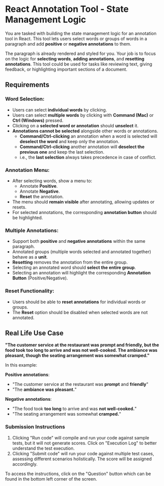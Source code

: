 # React Annotation Tool - State Management Logic

You are tasked with building the state management logic for an annotation tool in React. This tool lets users select words or groups of words in a paragraph and add **positive** or **negative annotations** to them.

The paragraph is already rendered and styled for you. Your job is to focus on the logic for **selecting words**, **adding annotations**, and **resetting annotations**. This tool could be used for tasks like reviewing text, giving feedback, or highlighting important sections of a document.

## Requirements

### Word Selection:

- Users can select **individual words** by clicking.
- Users can select **multiple words** by clicking with **Command (Mac)** or **Ctrl (Windows)** pressed.
- Clicking on a **selected word or annotation** should **unselect** it.
- **Annotations cannot be selected** alongside other words or annotations.
  - **Command/Ctrl-clicking** an annotation when a word is selected will **deselect the word** and keep only the annotation.
  - **Command/Ctrl-clicking** another annotation will **deselect the previous one** and keep the last selection.
  - i.e., the **last selection** always takes precedence in case of conflict.

### Annotation Menu:

- After selecting words, show a menu to:
  - Annotate **Positive**.
  - Annotate **Negative**.
  - **Reset** the annotation.
- The menu should **remain visible** after annotating, allowing updates or resets.
- For selected annotations, the corresponding **annotation button** should be highlighted.

### Multiple Annotations:

- Support both **positive** and **negative annotations** within the same paragraph.
- Annotated groups (multiple words selected and annotated together) behave as a **unit**.
- **Resetting** removes the annotation from the entire group.
- Selecting an annotated word should **select the entire group**.
- Selecting an annotation will highlight the corresponding **Annotation Button** (Positive/Negative).

### Reset Functionality:

- Users should be able to **reset annotations** for individual words or groups.
- The **Reset** option should be disabled when selected words are not annotated.

## Real Life Use Case

**"The customer service at the restaurant was prompt and friendly, but the food took too long to arrive and was not well-cooked. The ambiance was pleasant, though the seating arrangement was somewhat cramped."**

In this example:

**Positive annotations**:

- "The customer service at the restaurant was **prompt** and **friendly**"
- "The **ambiance was pleasant.**"

**Negative annotations**:

- "The food took **too long** to arrive and was **not well-cooked.**"
- "The seating arrangement was somewhat **cramped.**"

### Submission Instructions

1. Clicking "Run code" will compile and run your code against sample tests, but it will not generate scores. Click on "Execution Log" to better understand the test execution.
2. Clicking "Submit code" will run your code against multiple test cases, assessing different scenarios holistically. The score will be assigned accordingly.

To access the instructions, click on the "Question" button which can be found in the bottom left corner of the screen.
